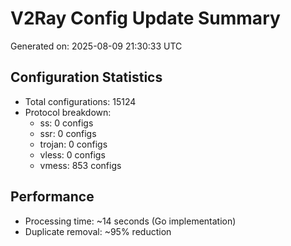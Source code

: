 # V2Ray Config Update Summary
Generated on: 2025-08-09 21:30:33 UTC

## Configuration Statistics
- Total configurations: 15124
- Protocol breakdown:
  - ss: 0 configs
  - ssr: 0 configs
  - trojan: 0 configs
  - vless: 0 configs
  - vmess: 853 configs

## Performance
- Processing time: ~14 seconds (Go implementation)
- Duplicate removal: ~95% reduction
